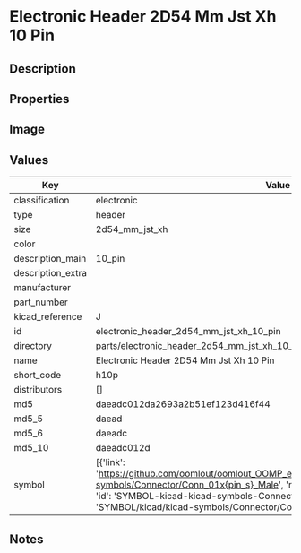 # Electronic Header 2D54 Mm Jst Xh 10 Pin

## Description

## Properties


## Image


## Values

| Key | Value |
| --- | --- |
| classification | electronic |
| type | header |
| size | 2d54_mm_jst_xh |
| color |  |
| description_main | 10_pin |
| description_extra |  |
| manufacturer |  |
| part_number |  |
| kicad_reference | J |
| id | electronic_header_2d54_mm_jst_xh_10_pin |
| directory | parts/electronic_header_2d54_mm_jst_xh_10_pin |
| name | Electronic Header 2D54 Mm Jst Xh 10 Pin |
| short_code | h10p |
| distributors | [] |
| md5 | daeadc012da2693a2b51ef123d416f44 |
| md5_5 | daead |
| md5_6 | daeadc |
| md5_10 | daeadc012d |
| symbol | [{'link': 'https://github.com/oomlout/oomlout_OOMP_eda_V2/tree/main/SYMBOL/kicad/kicad-symbols/Connector/Conn_01x{pin_s}_Male', 'name': 'Connector : Conn_01x10_Male', 'id': 'SYMBOL-kicad-kicad-symbols-Connector-Conn_01x10_Male', 'directory': 'SYMBOL/kicad/kicad-symbols/Connector/Conn_01x10_Male/'}] |

## Notes

